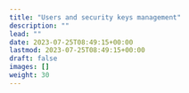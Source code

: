 ```yaml
---
title: "Users and security keys management"
description: ""
lead: ""
date: 2023-07-25T08:49:15+00:00
lastmod: 2023-07-25T08:49:15+00:00
draft: false
images: []
weight: 30
---
```

